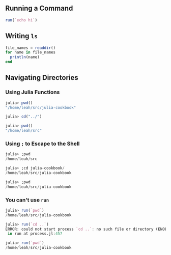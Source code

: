 ## Running a Command
~~~.jl
run(`echo hi`)
~~~

## Writing `ls`
~~~.jl
file_names = readdir()
for name in file_names
  println(name)
end
~~~

## Navigating Directories

### Using Julia Functions
~~~.jl
julia> pwd()
"/home/leah/src/julia-cookbook"

julia> cd("../")

julia> pwd()
"/home/leah/src"
~~~

### Using `;` to Escape to the Shell
~~~.jl
julia> ;pwd
/home/leah/src

julia> ;cd julia-cookbook/
/home/leah/src/julia-cookbook

julia> ;pwd
/home/leah/src/julia-cookbook
~~~

### You can't use `run`
~~~.jl
julia> run(`pwd`)
/home/leah/src/julia-cookbook

julia> run(`cd ..`)
ERROR: could not start process `cd ..`: no such file or directory (ENOENT)
 in run at process.jl:457

julia> run(`pwd`)
/home/leah/src/julia-cookbook
~~~
